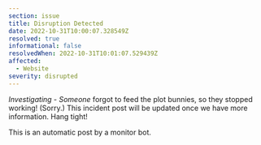 ```yaml
---
section: issue
title: Disruption Detected
date: 2022-10-31T10:00:07.328549Z
resolved: true
informational: false
resolvedWhen: 2022-10-31T10:01:07.529439Z
affected:
  - Website
severity: disrupted
---
```

*Investigating* - _Someone_ forgot to feed the plot bunnies, so they stopped working! (Sorry.) This incident post will be updated once we have more information. Hang tight!

This is an automatic post by a monitor bot.
        